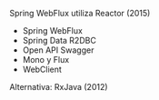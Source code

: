 

Spring WebFlux utiliza Reactor (2015)

* Spring WebFlux
* Spring Data R2DBC
* Open API Swagger
* Mono y Flux
* WebClient

Alternativa: RxJava (2012)